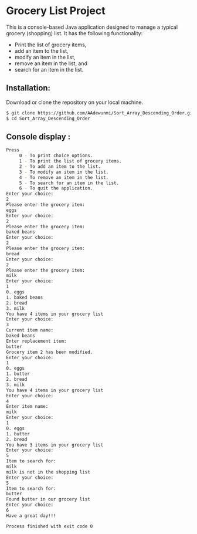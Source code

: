 # Grocery List Project

This is a console-based Java application designed to manage a typical grocery (shopping) list. 
It has the following functionality: 
* Print the list of grocery items, 
* add an item to the list, 
* modify an item in the list, 
* remove an item in the list, and 
* search for an item in the list.

## Installation: 

Download or clone the repository on your local machine.

```sh
$ git clone https://github.com/AAdewunmi/Sort_Array_Descending_Order.git
$ cd Sort_Array_Descending_Order
```
## Console display : 
```sh
Press 
	 0 - To print choice options.
	 1 - To print the list of grocery items.
	 2 - To add an item to the list.
	 3 - To modify an item in the list.
	 4 - To remove an item in the list.
	 5 - To search for an item in the list.
	 6 - To quit the application.
Enter your choice: 
2
Please enter the grocery item: 
eggs
Enter your choice: 
2
Please enter the grocery item: 
baked beans
Enter your choice: 
2
Please enter the grocery item: 
bread
Enter your choice: 
2
Please enter the grocery item: 
milk
Enter your choice: 
1
0. eggs
1. baked beans
2. bread
3. milk
You have 4 items in your grocery list
Enter your choice: 
3
Current item name: 
baked beans
Enter replacement item: 
butter
Grocery item 2 has been modified.
Enter your choice: 
1
0. eggs
1. butter
2. bread
3. milk
You have 4 items in your grocery list
Enter your choice: 
4
Enter item name: 
milk
Enter your choice: 
1
0. eggs
1. butter
2. bread
You have 3 items in your grocery list
Enter your choice: 
5
Item to search for: 
milk
milk is not in the shopping list
Enter your choice: 
5
Item to search for: 
butter
Found butter in our grocery list
Enter your choice: 
6
Have a great day!!!

Process finished with exit code 0
```
